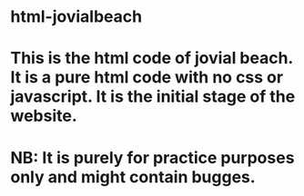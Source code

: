 # html-jovialbeach
# This is the html code of jovial beach. It is a pure html code with no css or javascript. It is the initial stage of the website.
# NB: It is purely for practice purposes only and might contain bugges.

